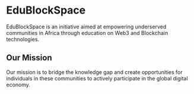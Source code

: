 # EduBlockSpace

EduBlockSpace is an initiative aimed at empowering underserved communities in Africa through education on Web3 and Blockchain technologies.

## Our Mission

Our mission is to bridge the knowledge gap and create opportunities for individuals in these communities to actively participate in the global digital economy.


